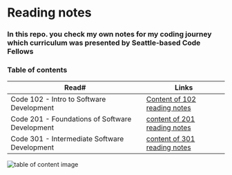 # Reading notes
### In this repo. you check my own notes for my coding journey which curriculum was presented by Seattle-based **Code Fellows** 

### Table of contents

Read#      |      Links
-----------|-------------
Code 102 - Intro to Software Development     |  [Content of 102 reading notes](https://malekhassan.github.io/learning-journal/)
Code 201 - Foundations of Software Development     |  [content of 201 reading notes](https://malekhassan.github.io/reading-notes/Code201-FoundationsofSoftwareDevelopment/)
Code 301 - Intermediate Software Development     |  [content of 301 reading notes](https://malekhassan.github.io/reading-notes/Code301-IntermediateSoftwareDevelopment/)



![table of content image](https://notionpress.com/blog/wp-content/uploads/2015/07/table-of-contents1.jpg)